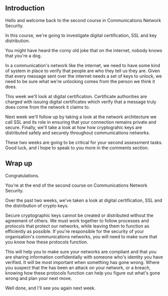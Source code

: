 ## Introduction

Hello and welcome back to the second course in Communications Network Security.

In this course, we're going to investigate digital certification, SSL and key distribution.

You might have heard the corny old joke that on the internet, nobody knows that you're a dog.  

In a communication's network like the internet, we need to have some kind of system in place to verify that people are who they tell us they are.  Given that every message sent over the internet needs a set of keys to unlock, we need to be sure what we're unlocking comes from the person we think it does.  

This week we'll look at digital certification.  Certificate authorities are charged with issuing digital certificates which verify that a message truly does come from the network it claims to.  

Next week we'll follow up by taking a look at the network architecture we call SSL and its role in ensuring that your connection remains private and secure.  Finally, we'll take a look at how how cryptograhic keys are distributed safely and securely throughout communications networks. 

These two weeks are going to be critical for your second assessment tasks.  Good luck, and I hope to speak to you more in the comments section.


## Wrap up

Congratulations.  

You're at the end of the second course on Communications Network Security.

Over the past two weeks, we've taken a look at digital certification, SSL and the distribution of crypto keys. 

Secure cryptographic keys cannot be created or distributed without the agreement of others.  We must work together to follow processes and protocols that protect our networks, while leaving them to function as efficiently as possible. If you're responsible for the security of your organisation's communications networks, you will need to make sure that you know how these protocols function.  

This will help you to make sure your networks are compliant and that you are sharing information confidentially with someone who's identity you have verified.  It will be most important when something has gone wrong. Where you suspect that the has been an attack on your network, or a breach, knowing how these protocols function can help you figure out what's gone wrong and plan your next move. 

Well done, and I'll see you again next week.





